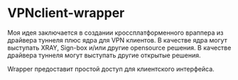 # VPNclient-wrapper

Моя идея заключается в создании кроссплатформенного враппера из драйвера туннеля плюс ядра для VPN клиентов. В качестве ядра могут выступать XRAY, Sign-box и/или другие opensource решения. В качестве драйвера туннеля могут выступать другие открытые решения.

Wrapper предоставит простой доступ для клиентского интерфейса.
